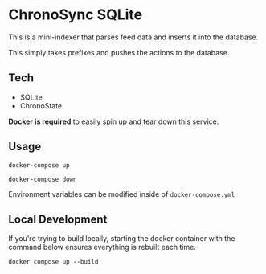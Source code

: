 # ChronoSync SQLite

This is a mini-indexer that parses feed data and inserts it into the database.

This simply takes prefixes and pushes the actions to the database.

## Tech

- SQLite
- ChronoState

**Docker is required** to easily spin up and tear down this service.

## Usage

```
docker-compose up
```

```
docker-compose down
```

Environment variables can be modified inside of `docker-compose.yml`

## Local Development

If you're trying to build locally, starting the docker container with the command below ensures everything is rebuilt each time.

```
docker compose up --build
```